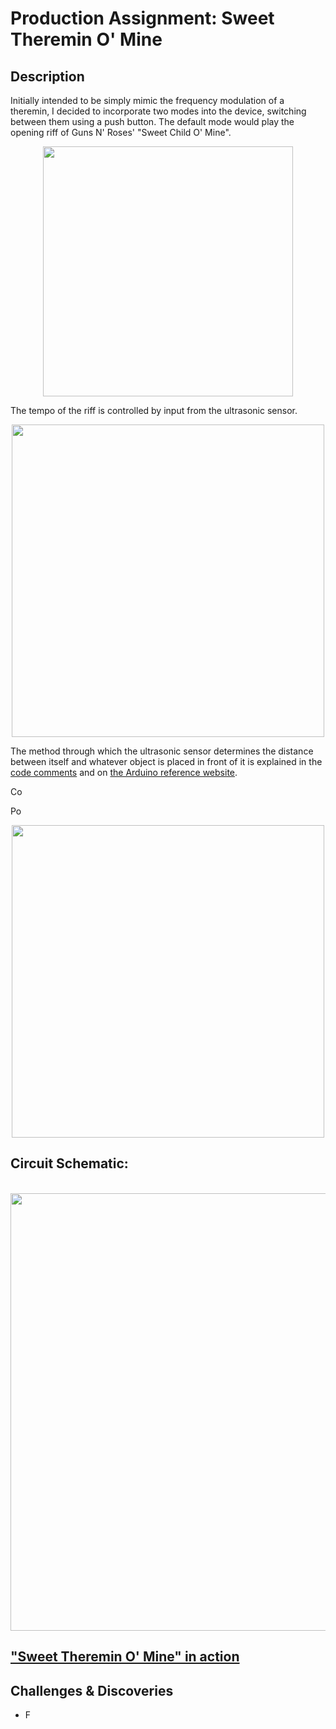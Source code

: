 # Production Assignment: Sweet Theremin O' Mine

## Description
Initially intended to be simply mimic the frequency modulation of a theremin, I decided to incorporate two modes into the device, switching between them using a push button. The default mode would play the opening riff of Guns N' Roses' "Sweet Child O' Mine".

<p align="center">
  <img width="400" src="https://img.discogs.com/rrd2FbYcZaVd5TlXZRZ3_haoLUU=/fit-in/300x300/filters:strip_icc():format(jpeg):mode_rgb():quality(40)/discogs-images/R-1913754-1263136501.jpeg.jpg">
</p>

The tempo of the riff is controlled by input from the ultrasonic sensor.

<p align="center">
  <img width="500" src="https://github.com/mike-leo-k/intro-to-im/blob/master/june%2017%20(musical_instrument)/pictures/ultrasonic.jpg">
</p>

The method through which the ultrasonic sensor determines the distance between itself and whatever object is placed in front of it is explained in the [code comments](https://github.com/mike-leo-k/intro-to-im/blob/master/june%2017%20(musical_instrument)/sweet_theremin_o_mine.ino) and on [the Arduino reference website](https://www.tutorialspoint.com/arduino/arduino_ultrasonic_sensor.htm).



Co

Po
<p align="center">
  <img width="500" src="https://addons-media.operacdn.com/media/CACHE/images/themes/35/55735/1.0-rev1/images/afa96d78-6c8a-42b6-ac30-6beeb5b81b32/5cfd51ce94227881c2b7a0ad769dfac5.jpg">
</p>

## Circuit Schematic:
<p align="center">
  <br>
  <img width="700" src="https://github.com/mike-leo-k/intro-to-im/blob/master/june%2017%20(musical_instrument)/pictures/circuit_schem.png">
</p>

## ["Sweet Theremin O' Mine" in action](https://github.com/mike-leo-k/intro-to-im/blob/master/june%2017%20(musical_instrument)/pictures/Sweet%20Theremin%20O'%20Mine.mp4)


## Challenges & Discoveries
* F
